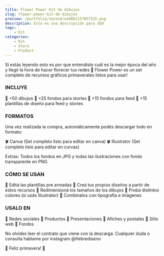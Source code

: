 ```yaml
---
title: Flower Power Kit de dibujos
slug: flower-power-kit-de-dibujos
preview: /portfolio/second/ed48b1157057515.png
description: Esta es una descripción para SEO
tags:
    - Kit
categories:
    - Kit
    - Store
    - Product
---
```


Si estás leyendo esto es por que entendiste cuál es la mejor época del año y llegó la hora de hacer florecer tus redes 🌸
Flower Power es un set completo de recursos gráficos primaverales listos para usar!

### INCLUYE

🌸 +50 dibujos
🌸 +25 fondos para stories
🌸 +15 fondos para feed
🌸 +15 plantillas de diseño para feed y stories

### FORMATOS
Una vez realizada la compra, automáticamente
podés descargar todo en formato:

🍀 Canva (Set completo listo para editar en canva)
🍀 Illustrator (Set completo listo para editar en curvas)

Extras: Todos los fondos en JPG
y todas las ilustraciones con fondo transparente en PNG

### CÓMO SE USAN

🌺 Editá las plantillas pre armadas
🌺 Creá tus propios diseños a partir de estos recursos
🌺 Redimensioná los tamaños de los dibujos
🌺 Probá distintos colores (si usás Illustrator)
🌺 Combinalos con tipografía e imágenes

### USALO EN

🌼 Redes sociales
🌼 Productos
🌼 Presentaciones
🌼 Afiches y postales
🌼 Sitio web
🌼 Fondos

No olvides leer el contrato que viene con la descarga.
Cualquier duda o consulta hablame por instagram @fiebrediseno

🌴 Feliz primavera! 🌴